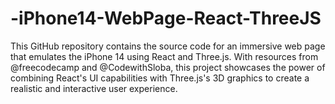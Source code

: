 # -iPhone14-WebPage-React-ThreeJS
This GitHub repository contains the source code for an immersive web page that emulates the iPhone 14 using React and Three.js. With resources from @freecodecamp and @CodewithSloba, this project showcases the power of combining React's UI capabilities with Three.js's 3D graphics to create a realistic and interactive user experience.
